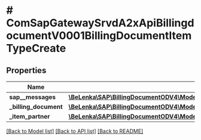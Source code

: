 # # ComSapGatewaySrvdA2xApiBillingdocumentV0001BillingDocumentItemTypeCreate

## Properties

Name | Type | Description | Notes
------------ | ------------- | ------------- | -------------
**sap__messages** | [**\BeLenka\SAP\BillingDocumentODV4\Model\ComSapGatewaySrvdA2xApiBillingdocumentV0001SAPMessageCreate[]**](ComSapGatewaySrvdA2xApiBillingdocumentV0001SAPMessageCreate.md) |  | [optional]
**_billing_document** | [**\BeLenka\SAP\BillingDocumentODV4\Model\ComSapGatewaySrvdA2xApiBillingdocumentV0001BillingDocumentTypeCreate**](ComSapGatewaySrvdA2xApiBillingdocumentV0001BillingDocumentTypeCreate.md) |  | [optional]
**_item_partner** | [**\BeLenka\SAP\BillingDocumentODV4\Model\ComSapGatewaySrvdA2xApiBillingdocumentV0001BillingDocumentItemPartnerTypeCreate[]**](ComSapGatewaySrvdA2xApiBillingdocumentV0001BillingDocumentItemPartnerTypeCreate.md) |  | [optional]

[[Back to Model list]](../../README.md#models) [[Back to API list]](../../README.md#endpoints) [[Back to README]](../../README.md)
